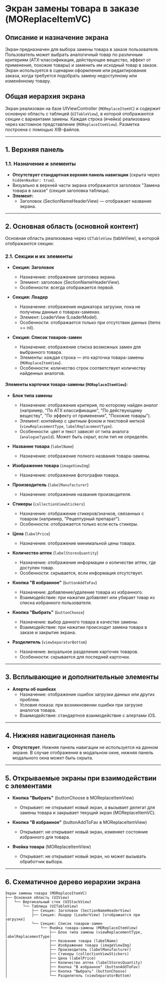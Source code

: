 # Экран замены товара в заказе (MOReplaceItemVC)

## Описание и назначение экрана
Экран предназначен для выбора замены товара в заказе пользователя. Пользователь может выбрать аналогичный товар по различным критериям (ATX-классификация, действующее вещество, эффект от применения, похожие товары) и заменить им исходный товар в заказе. Экран используется в сценарии оформления или редактирования заказа, когда требуется подобрать замену недоступному или изменённому товару.

## Общая иерархия экрана
Экран реализован на базе UIViewController (`MOReplaceItemVC`) и содержит основную область с таблицей (`UITableView`), в которой отображаются секции с вариантами замены. Каждая строка (ячейка) реализована через кастомное представление (`MOReplaceItemView`). Разметка построена с помощью XIB-файлов.

---

## 1. Верхняя панель
### 1.1. Назначение и элементы
- **Отсутствует стандартная верхняя панель навигации** (скрыта через `hiddenNavBar: true`).
- Визуально в верхней части экрана отображается заголовок "Замена товара в заказе" (секция заголовка таблицы).
- **Элемент:**
  - Заголовок (SectionNameHeaderView) — отображает название экрана.

---

## 2. Основная область (основной контент)
Основная область реализована через `UITableView` (tableView), в которой отображаются секции:

### 2.1. Секции и их элементы

- **Секция: Заголовок**
  - Назначение: отображение заголовка экрана.
  - Элемент: заголовок (SectionNameHeaderView).
  - Особенности: всегда отображается первой.

- **Секция: Лоадер**
  - Назначение: отображение индикатора загрузки, пока не получены данные о товарах-заменах.
  - Элемент: LoaderView (LoaderModel).
  - Особенности: отображается только при отсутствии данных (items == nil).

- **Секция: Список товаров-замен**
  - Назначение: отображение списка возможных замен для выбранного товара.
  - Элементы: каждая строка — это карточка товара-замены (`MOReplaceItemView`).
  - Особенности: количество строк соответствует количеству найденных аналогов.

#### Элементы карточки товара-замены (`MOReplaceItemView`):
- **Блок типа замены**
  - Назначение: отображение критерия, по которому найден аналог (например, "По ATX классификации", "По действующему веществу", "По эффекту от применения", "Похожие товары").
  - Элемент: контейнер с цветным фоном и текстовой меткой (`viewReplacementType`, `labelReplacementType`).
  - Особенности: цвет и текст зависят от типа аналога (`analogueTypeId`). Может быть скрыт, если тип не определён.

- **Название товара** (`labelName`)
  - Назначение: отображение полного названия товара-замены.

- **Изображение товара** (`imageViewImg`)
  - Назначение: отображение фотографии товара.

- **Производитель** (`labelManufacturer`)
  - Назначение: отображение названия производителя.

- **Стикеры** (`collectionViewStickers`)
  - Назначение: отображение стикеров/значков, связанных с товаром (например, "Рецептурный препарат").
  - Особенности: отображается только если есть стикеры.

- **Цена** (`labelPrice`)
  - Назначение: отображение минимальной цены товара.

- **Количество аптек** (`labelStoresQuantity`)
  - Назначение: отображение информации о количестве аптек, где доступен товар.
  - Особенности: скрывается, если информация отсутствует.

- **Кнопка "В избранное"** (`buttonAddToFav`)
  - Назначение: добавление/удаление товара из избранного.
  - Взаимодействие: при нажатии добавляет или убирает товар из списка избранного пользователя.

- **Кнопка "Выбрать"** (`buttonChoose`)
  - Назначение: выбор данного товара в качестве замены.
  - Взаимодействие: при нажатии происходит замена товара в заказе и закрытие экрана.

- **Разделитель** (`viewSeparatorBottom`)
  - Назначение: визуальное разделение карточек товаров.
  - Особенности: скрывается для последней карточки.

---

## 3. Всплывающие и дополнительные элементы
- **Алерты об ошибках**
  - Назначение: отображение ошибок загрузки данных или других проблем.
  - Условия показа: при возникновении ошибки при загрузке аналогов товара.
  - Взаимодействие: стандартное взаимодействие с алертами iOS.

---

## 4. Нижняя навигационная панель
- **Отсутствует**. Нижняя панель навигации не используется на данном экране. В случае отображения в модальном окне, нижняя панель модального окна может быть скрыта.

---

## 5. Открываемые экраны при взаимодействии с элементами

- **Кнопка "Выбрать"** (buttonChoose в MOReplaceItemView)
  - Открывает: не открывает новый экран, а вызывает делегат для замены товара и закрывает текущий экран (MOReplaceItemVC).

- **Кнопка "В избранное"** (buttonAddToFav в MOReplaceItemView)
  - Открывает: не открывает новый экран, изменяет состояние избранного для товара.

- **Ячейка товара** (MOReplaceItemView)
  - Открывает: не открывает новый экран, но может вызывать обработчик выбора.

---

## 6. Схематичное дерево иерархии экрана
```
Экран замены товара (MOReplaceItemVC)
├── Основная область (UIView)
│   └── Вертикальный стек (UIStackView)
│       └── Таблица (UITableView)
│           ├── Секция: Заголовок (SectionNameHeaderView)
│           ├── Секция: Лоадер (LoaderView) [отображается при загрузке]
│           └── Секция: Список товаров-замен
│               └── Ячейка товара-замены (MOReplaceItemView)
│                   ├── Блок типа замены (viewReplacementType, labelReplacementType)
│                   ├── Название товара (labelName)
│                   ├── Изображение товара (imageViewImg)
│                   ├── Производитель (labelManufacturer)
│                   ├── Стикеры (collectionViewStickers)
│                   ├── Цена (labelPrice)
│                   ├── Количество аптек (labelStoresQuantity)
│                   ├── Кнопка "В избранное" (buttonAddToFav)
│                   ├── Кнопка "Выбрать" (buttonChoose)
│                   └── Разделитель (viewSeparatorBottom)
```